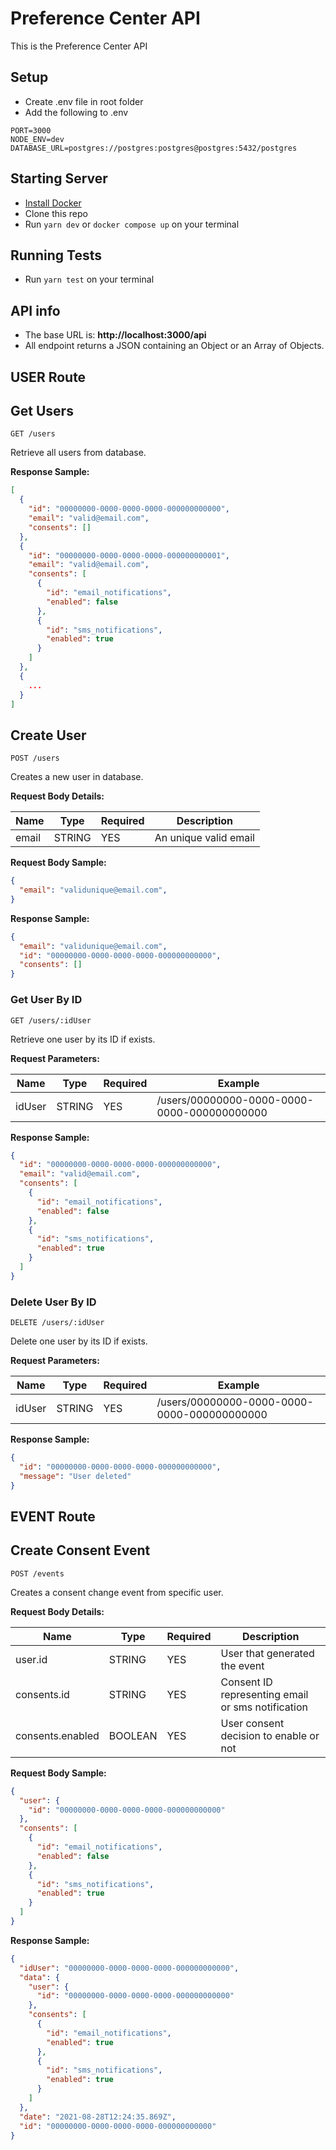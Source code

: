 # Preference Center API

This is the Preference Center API

## Setup

- Create .env file in root folder
- Add the following to .env
```
PORT=3000
NODE_ENV=dev
DATABASE_URL=postgres://postgres:postgres@postgres:5432/postgres
```

## Starting Server

- [Install Docker](https://www.docker.com/products/docker-desktop/)
- Clone this repo
- Run `yarn dev` or `docker compose up` on your terminal

## Running Tests

- Run `yarn test` on your terminal

## API info
* The base URL is: **http://localhost:3000/api**
* All endpoint returns a JSON containing an Object or an Array of Objects.

## USER Route


## Get Users

```
GET /users
```
Retrieve all users from database.

**Response Sample:**
```json
[
  {
    "id": "00000000-0000-0000-0000-000000000000",
    "email": "valid@email.com",
    "consents": []
  },
  {
    "id": "00000000-0000-0000-0000-000000000001",
    "email": "valid@email.com",
    "consents": [
      {
        "id": "email_notifications",
        "enabled": false
      },
      {
        "id": "sms_notifications",
        "enabled": true
      }
    ]
  },
  {
    ...
  }
]
```

## Create User

```
POST /users
```
Creates a new user in database.

**Request Body Details:**

Name | Type | Required | Description
------------ | ------------ | ------------ | ------------
email | STRING | YES | An unique valid email

**Request Body Sample:**
```json
{
  "email": "validunique@email.com",
}
```

**Response Sample:**
```json
{
  "email": "validunique@email.com",
  "id": "00000000-0000-0000-0000-000000000000",
  "consents": []
}
```

### Get User By ID
```
GET /users/:idUser
```
Retrieve one user by its ID if exists.

**Request Parameters:**

Name | Type | Required | Example
------------ | ------------ | ------------ | ------------
idUser | STRING | YES | /users/00000000-0000-0000-0000-000000000000

**Response Sample:**
```json
{
  "id": "00000000-0000-0000-0000-000000000000",
  "email": "valid@email.com",
  "consents": [
    {
      "id": "email_notifications",
      "enabled": false
    },
    {
      "id": "sms_notifications",
      "enabled": true
    }
  ]
}
```

### Delete User By ID
```
DELETE /users/:idUser
```
Delete one user by its ID if exists.

**Request Parameters:**

Name | Type | Required | Example
------------ | ------------ | ------------ | ------------
idUser | STRING | YES | /users/00000000-0000-0000-0000-000000000000

**Response Sample:**
```json
{
  "id": "00000000-0000-0000-0000-000000000000",
  "message": "User deleted"
}
```

## EVENT Route

## Create Consent Event

```
POST /events
```
Creates a consent change event from specific user.

**Request Body Details:**

Name | Type | Required | Description
------------ | ------------ | ------------ | ------------
user.id | STRING | YES | User that generated the event
consents.id | STRING | YES | Consent ID representing email or sms notification
consents.enabled | BOOLEAN | YES | User consent decision to enable or not

**Request Body Sample:**
```json
{
  "user": {
    "id": "00000000-0000-0000-0000-000000000000"
  },
  "consents": [
    {
      "id": "email_notifications",
      "enabled": false
    },
    {
      "id": "sms_notifications",
      "enabled": true
    }
  ]
}
```

**Response Sample:**
```json
{
  "idUser": "00000000-0000-0000-0000-000000000000",
  "data": {
    "user": {
      "id": "00000000-0000-0000-0000-000000000000"
    },
    "consents": [
      {
        "id": "email_notifications",
        "enabled": true
      },
      {
        "id": "sms_notifications",
        "enabled": true
      }
    ]
  },
  "date": "2021-08-28T12:24:35.869Z",
  "id": "00000000-0000-0000-0000-000000000000"
}
```